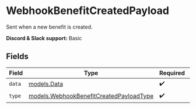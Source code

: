 # WebhookBenefitCreatedPayload

Sent when a new benefit is created.

**Discord & Slack support:** Basic


## Fields

| Field                                                                                    | Type                                                                                     | Required                                                                                 | Description                                                                              |
| ---------------------------------------------------------------------------------------- | ---------------------------------------------------------------------------------------- | ---------------------------------------------------------------------------------------- | ---------------------------------------------------------------------------------------- |
| `data`                                                                                   | [models.Data](../models/data.md)                                                         | :heavy_check_mark:                                                                       | N/A                                                                                      |
| `type`                                                                                   | [models.WebhookBenefitCreatedPayloadType](../models/webhookbenefitcreatedpayloadtype.md) | :heavy_check_mark:                                                                       | N/A                                                                                      |